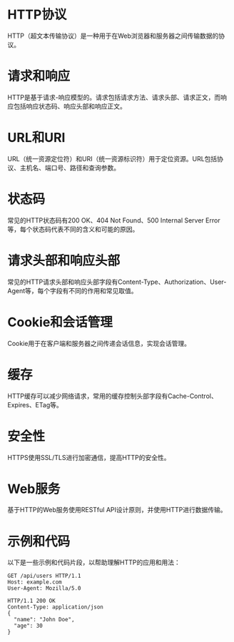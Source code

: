 # HTTP协议

HTTP（超文本传输协议）是一种用于在Web浏览器和服务器之间传输数据的协议。



# 请求和响应

HTTP是基于请求-响应模型的。请求包括请求方法、请求头部、请求正文，而响应包括响应状态码、响应头部和响应正文。



# URL和URI

URL（统一资源定位符）和URI（统一资源标识符）用于定位资源。URL包括协议、主机名、端口号、路径和查询参数。





# 状态码

常见的HTTP状态码有200 OK、404 Not Found、500 Internal Server Error等，每个状态码代表不同的含义和可能的原因。



# 请求头部和响应头部

常见的HTTP请求头部和响应头部字段有Content-Type、Authorization、User-Agent等，每个字段有不同的作用和常见取值。



# Cookie和会话管理

Cookie用于在客户端和服务器之间传递会话信息，实现会话管理。



# 缓存

HTTP缓存可以减少网络请求，常用的缓存控制头部字段有Cache-Control、Expires、ETag等。



# 安全性

HTTPS使用SSL/TLS进行加密通信，提高HTTP的安全性。



# Web服务

基于HTTP的Web服务使用RESTful API设计原则，并使用HTTP进行数据传输。



# 示例和代码

以下是一些示例和代码片段，以帮助理解HTTP的应用和用法：

```http
GET /api/users HTTP/1.1
Host: example.com
User-Agent: Mozilla/5.0
```

```
HTTP/1.1 200 OK
Content-Type: application/json
{
  "name": "John Doe",
  "age": 30
}
```


